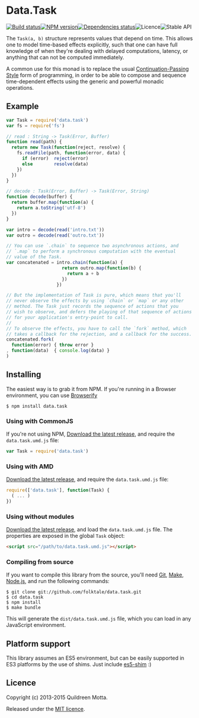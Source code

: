 Data.Task
=========

[![Build status](https://img.shields.io/travis/origamitower/specify-core/master.svg?style=flat-squared)](https://travis-ci.org/origamitower/specify-core)[![NPM version](https://img.shields.io/npm/v/specify-core.svg?style=flat-squared)](https://npmjs.org/package/specify-core)[![Dependencies status](https://img.shields.io/david/origamitower/specify-core.svg?style=flat-squared)](https://david-dm.org/origamitower/specify-core)![Licence](https://img.shields.io/npm/l/specify-core.svg?style=flat-squared&label=licence)![Stable API](https://img.shields.io/badge/API_stability-stable-green.svg?style=flat-squared)

The `Task(a, b)` structure represents values that depend on time. This allows one
to model time-based effects explicitly, such that one can have full knowledge
of when they're dealing with delayed computations, latency, or anything that
can not be computed immediately.

A common use for this monad is to replace the usual
[Continuation-Passing Style][CPS] form of programming, in order to be able to
compose and sequence time-dependent effects using the generic and powerful
monadic operations.

## Example

```js
var Task = require('data.task')
var fs = require('fs')

// read : String -> Task(Error, Buffer)
function read(path) {
  return new Task(function(reject, resolve) {
    fs.readFile(path, function(error, data) {
      if (error)  reject(error)
      else        resolve(data)
    })
  })
}

// decode : Task(Error, Buffer) -> Task(Error, String)
function decode(buffer) {
  return buffer.map(function(a) {
    return a.toString('utf-8')
  })
}

var intro = decode(read('intro.txt'))
var outro = decode(read('outro.txt'))

// You can use `.chain` to sequence two asynchronous actions, and
// `.map` to perform a synchronous computation with the eventual
// value of the Task.
var concatenated = intro.chain(function(a) {
                     return outro.map(function(b) {
                       return a + b
                     })
                   })

// But the implementation of Task is pure, which means that you'll
// never observe the effects by using `chain` or `map` or any other
// method. The Task just records the sequence of actions that you
// wish to observe, and defers the playing of that sequence of actions
// for your application's entry-point to call.
//
// To observe the effects, you have to call the `fork` method, which
// takes a callback for the rejection, and a callback for the success.
concatenated.fork(
  function(error) { throw error }
, function(data)  { console.log(data) }
)
```

## Installing

The easiest way is to grab it from NPM. If you're running in a Browser
environment, you can use [Browserify][]

    $ npm install data.task

### Using with CommonJS

If you're not using NPM, [Download the latest release][release], and require
the `data.task.umd.js` file:

```js
var Task = require('data.task')
```

### Using with AMD

[Download the latest release][release], and require the `data.task.umd.js`
file:

```js
require(['data.task'], function(Task) {
  ( ... )
})
```

### Using without modules

[Download the latest release][release], and load the `data.task.umd.js`
file. The properties are exposed in the global `Task` object:

```html
<script src="/path/to/data.task.umd.js"></script>
```

### Compiling from source

If you want to compile this library from the source, you'll need [Git][],
[Make][], [Node.js][], and run the following commands:

    $ git clone git://github.com/folktale/data.task.git
    $ cd data.task
    $ npm install
    $ make bundle

This will generate the `dist/data.task.umd.js` file, which you can load in
any JavaScript environment.

## Platform support

This library assumes an ES5 environment, but can be easily supported in ES3
platforms by the use of shims. Just include [es5-shim][] :)

## Licence

Copyright (c) 2013-2015 Quildreen Motta.

Released under the [MIT licence](https://github.com/folktale/data.task/blob/master/LICENCE).

<!-- links -->
[Fantasy Land]: https://github.com/fantasyland/fantasy-land
[Browserify]: http://browserify.org/
[Git]: http://git-scm.com/
[Make]: http://www.gnu.org/software/make/
[Node.js]: http://nodejs.org/
[es5-shim]: https://github.com/kriskowal/es5-shim
[docs]: http://folktale.github.io/data.task
[CPS]: http://matt.might.net/articles/by-example-continuation-passing-style/
<!-- [release: https://github.com/folktale/data.task/releases/download/v$VERSION/data.task-$VERSION.tar.gz] -->
[release]: https://github.com/folktale/data.task/releases/download/v2.3.0/data.task-2.3.0.tar.gz
<!-- [/release] -->
